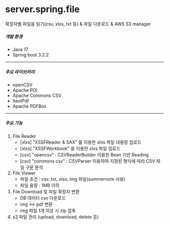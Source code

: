 # server.spring.file
확장자별 파일을 읽기(csv, xlxs, txt 등) &amp; 파일 다운로드 &amp; AWS S3 manager


##### 개발 환경 
- Java 17 </br>
- Spring boot  3.2.2

* * *

##### 주요 라이브러리
- openCSV
- Apache POI
- Apache Commons CSV
- ItextPdf
- Apache PDFBox
* * *

##### 주요 기능
1. File Reader
   -  [xlxs] "XSSFReader & SAX" 를 이용한 xlxs 파일 대용량 업로드 
   -  [xlxs] "XSSFWorkbook" 을 이용한 xlxs 파일 업로드
   -  [csv] "opencsv" : CSVReaderBuilder 이용한 Bean 기반 Reading
   -  [csv] "commons csv" : CSVParser 이용하여 지정된 형식에 따라 CSV 파일 구문 분석
2. File Viewer
   - 파일 조건 : csv, txt, xlsx, img 파일(summernote 사용)
   - 파일 용량 : 1MB 이하
3. File Download 및 파일 확장자 변환
   - DB 데이터 csv 다운로드
   - img <-> pdf 변환
   - img 파일 1개 이상 시 zip 압축
4. s3 파일 관리 (upload, download, delete 등)

